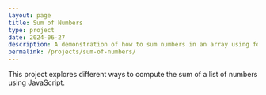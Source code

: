```yaml
---
layout: page
title: Sum of Numbers
type: project
date: 2024-06-27
description: A demonstration of how to sum numbers in an array using four different programming approaches: for loop, while loop, recursion, and functional programming.
permalink: /projects/sum-of-numbers/
---
```


This project explores different ways to compute the sum of a list of numbers using JavaScript.
